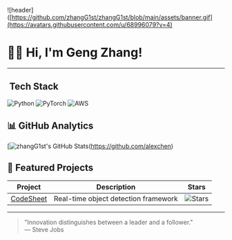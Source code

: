 <!-- 顶部横幅图（可选） -->
![header]([https://github.com/zhangG1st/zhangG1st/blob/main/assets/banner.gif](https://avatars.githubusercontent.com/u/68996079?v=4)
 
#  👨‍💻 Hi, I'm Geng Zhang!
 
---
 
## ️ Tech Stack 
![Python](https://img.shields.io/badge/-Python-3776AB?logo=python&logoColor=white) 
![PyTorch](https://img.shields.io/badge/-PyTorch-EE4C2C?logo=pytorch&logoColor=white) 
![AWS](https://img.shields.io/badge/-AWS-232F3E?logo=amazon-aws) 
 
## 📊 GitHub Analytics 
[![zhangG1st's GitHub Stats](https://github-readme-stats.vercel.app/api?username=zhangG1st&show_icons=true&theme=radical)(https://github.com/alexchen) 
 
##  🌟 Featured Projects
| Project | Description | Stars |
|---------|-------------|-------|
| [CodeSheet]([链接](https://github.com/zhangG1st/CodeSheet)) | Real-time object detection framework | ![Stars](https://img.shields.io/github/stars/alexchen/deepvision)  |
 
---
 
> "Innovation distinguishes between a leader and a follower."  
> — Steve Jobs 
 
